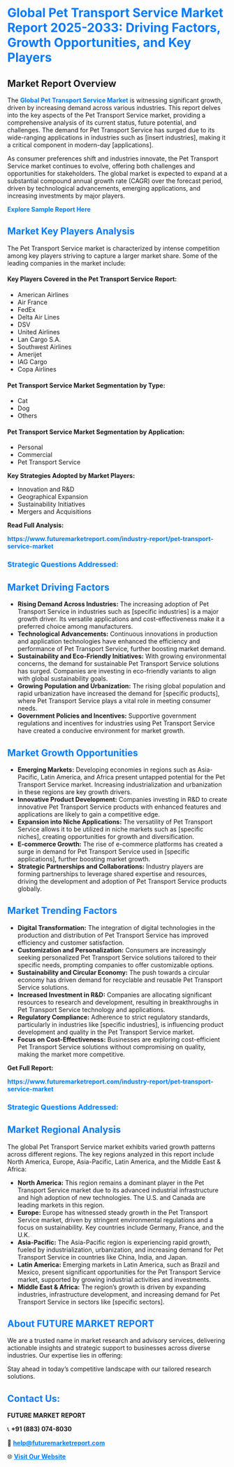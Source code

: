 <h1 style="color: #007BFF;">Global Pet Transport Service Market Report 2025-2033: Driving Factors, Growth Opportunities, and Key Players</h1>

<section id="overview">
<h2>Market Report Overview</h2>
<p>The <a href="https://www.futuremarketreport.com/industry-report/pet-transport-service-market" style="color: #007BFF; text-decoration: none;"><strong>Global Pet Transport Service Market</strong></a> is witnessing significant growth, driven by increasing demand across various industries. This report delves into the key aspects of the Pet Transport Service market, providing a comprehensive analysis of its current status, future potential, and challenges. The demand for Pet Transport Service has surged due to its wide-ranging applications in industries such as [insert industries], making it a critical component in modern-day [applications].</p>
<p>As consumer preferences shift and industries innovate, the Pet Transport Service market continues to evolve, offering both challenges and opportunities for stakeholders. The global market is expected to expand at a substantial compound annual growth rate (CAGR) over the forecast period, driven by technological advancements, emerging applications, and increasing investments by major players.</p>
</section>

<section id="overview">
<p><a href="https://www.futuremarketreport.com/request-sample/reportId=120437" style="color: #007BFF; text-decoration: none;"><strong>Explore Sample Report Here</strong></a></p>
</section>

<section id="key-players">
<h2 style="color: #007BFF;">Market Key Players Analysis</h2>
<p>The Pet Transport Service market is characterized by intense competition among key players striving to capture a larger market share. Some of the leading companies in the market include:</p>
<h4>Key Players Covered in the Pet Transport Service Report:</h4>
<ul><li>American Airlines</li><li>Air France</li><li>FedEx</li><li>Delta Air Lines</li><li>DSV</li><li>United Airlines</li><li>Lan Cargo S.A.</li><li>Southwest Airlines</li><li>Amerijet</li><li>IAG Cargo</li><li>Copa Airlines</li></ul>
<h4>Pet Transport Service Market Segmentation by Type:</h4>
<ul><li>Cat</li><li>Dog</li><li>Others</li></ul>

<h4>Pet Transport Service Market Segmentation by Application:</h4>
<ul><li>Personal</li><li>Commercial</li><li>Pet Transport Service</li></ul>
<p><strong>Key Strategies Adopted by Market Players:</strong></p>
<ul>
<li>Innovation and R&D</li>
<li>Geographical Expansion</li>
<li>Sustainability Initiatives</li>
<li>Mergers and Acquisitions</li>
</ul>
</section>

<section>
<p><strong>Read Full Analysis: </strong></p><a href="https://www.futuremarketreport.com/industry-report/pet-transport-service-market" style="color: #007BFF; text-decoration: none;"><strong>https://www.futuremarketreport.com/industry-report/pet-transport-service-market</strong></a>
<h3 style="color: #007BFF;">Strategic Questions Addressed:</h3>
</section>

<section id="driving-factors">
<h2 style="color: #007BFF;">Market Driving Factors</h2>
<ul>
<li><strong>Rising Demand Across Industries:</strong> The increasing adoption of Pet Transport Service in industries such as [specific industries] is a major growth driver. Its versatile applications and cost-effectiveness make it a preferred choice among manufacturers.</li>
<li><strong>Technological Advancements:</strong> Continuous innovations in production and application technologies have enhanced the efficiency and performance of Pet Transport Service, further boosting market demand.</li>
<li><strong>Sustainability and Eco-Friendly Initiatives:</strong> With growing environmental concerns, the demand for sustainable Pet Transport Service solutions has surged. Companies are investing in eco-friendly variants to align with global sustainability goals.</li>
<li><strong>Growing Population and Urbanization:</strong> The rising global population and rapid urbanization have increased the demand for [specific products], where Pet Transport Service plays a vital role in meeting consumer needs.</li>
<li><strong>Government Policies and Incentives:</strong> Supportive government regulations and incentives for industries using Pet Transport Service have created a conducive environment for market growth.</li>
</ul>
</section>

<section id="growth-opportunities">
<h2 style="color: #007BFF;">Market Growth Opportunities</h2>
<ul>
<li><strong>Emerging Markets:</strong> Developing economies in regions such as Asia-Pacific, Latin America, and Africa present untapped potential for the Pet Transport Service market. Increasing industrialization and urbanization in these regions are key growth drivers.</li>
<li><strong>Innovative Product Development:</strong> Companies investing in R&D to create innovative Pet Transport Service products with enhanced features and applications are likely to gain a competitive edge.</li>
<li><strong>Expansion into Niche Applications:</strong> The versatility of Pet Transport Service allows it to be utilized in niche markets such as [specific niches], creating opportunities for growth and diversification.</li>
<li><strong>E-commerce Growth:</strong> The rise of e-commerce platforms has created a surge in demand for Pet Transport Service used in [specific applications], further boosting market growth.</li>
<li><strong>Strategic Partnerships and Collaborations:</strong> Industry players are forming partnerships to leverage shared expertise and resources, driving the development and adoption of Pet Transport Service products globally.</li>
</ul>
</section>

<section id="trending-factors">
<h2 style="color: #007BFF;">Market Trending Factors</h2>
<ul>
<li><strong>Digital Transformation:</strong> The integration of digital technologies in the production and distribution of Pet Transport Service has improved efficiency and customer satisfaction.</li>
<li><strong>Customization and Personalization:</strong> Consumers are increasingly seeking personalized Pet Transport Service solutions tailored to their specific needs, prompting companies to offer customizable options.</li>
<li><strong>Sustainability and Circular Economy:</strong> The push towards a circular economy has driven demand for recyclable and reusable Pet Transport Service solutions.</li>
<li><strong>Increased Investment in R&D:</strong> Companies are allocating significant resources to research and development, resulting in breakthroughs in Pet Transport Service technology and applications.</li>
<li><strong>Regulatory Compliance:</strong> Adherence to strict regulatory standards, particularly in industries like [specific industries], is influencing product development and quality in the Pet Transport Service market.</li>
<li><strong>Focus on Cost-Effectiveness:</strong> Businesses are exploring cost-efficient Pet Transport Service solutions without compromising on quality, making the market more competitive.</li>
</ul>
</section>

<section>
<p><strong>Get Full Report: </strong></p><a href="https://www.futuremarketreport.com/industry-report/pet-transport-service-market" style="color: #007BFF; text-decoration: none;"><strong>https://www.futuremarketreport.com/industry-report/pet-transport-service-market</strong></a>
<h3 style="color: #007BFF;">Strategic Questions Addressed:</h3>
</section>


<section id="regional-analysis">
<h2 style="color: #007BFF;">Market Regional Analysis</h2>
<p>The global Pet Transport Service market exhibits varied growth patterns across different regions. The key regions analyzed in this report include North America, Europe, Asia-Pacific, Latin America, and the Middle East & Africa:</p>
<ul>
<li><strong>North America:</strong> This region remains a dominant player in the Pet Transport Service market due to its advanced industrial infrastructure and high adoption of new technologies. The U.S. and Canada are leading markets in this region.</li>
<li><strong>Europe:</strong> Europe has witnessed steady growth in the Pet Transport Service market, driven by stringent environmental regulations and a focus on sustainability. Key countries include Germany, France, and the U.K.</li>
<li><strong>Asia-Pacific:</strong> The Asia-Pacific region is experiencing rapid growth, fueled by industrialization, urbanization, and increasing demand for Pet Transport Service in countries like China, India, and Japan.</li>
<li><strong>Latin America:</strong> Emerging markets in Latin America, such as Brazil and Mexico, present significant opportunities for the Pet Transport Service market, supported by growing industrial activities and investments.</li>
<li><strong>Middle East & Africa:</strong> The region’s growth is driven by expanding industries, infrastructure development, and increasing demand for Pet Transport Service in sectors like [specific sectors].</li>
</ul>
</section>

<footer>
<h2 style="color: #007BFF;">About FUTURE MARKET REPORT</h2>
<p>We are a trusted name in market research and advisory services, delivering actionable insights and strategic support to businesses across diverse industries. Our expertise lies in offering:</p>

<p>Stay ahead in today’s competitive landscape with our tailored research solutions.</p>

<h2 style="color: #007BFF;">Contact Us:</h2>
<p><strong>FUTURE MARKET REPORT</strong></p>
<p>📞 <strong>+91 (883) 074-8030</strong></p>
<p>📧 <strong><a href="mailto:help@futuremarketreport.com" style="color: #007BFF;">help@futuremarketreport.com</a></strong></p>
<p>🌐 <strong><a href="https://www.futuremarketreport.com/" style="color: #007BFF;">Visit Our Website</a></strong></p>
</footer>